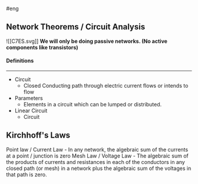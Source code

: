 #eng 

Network Theorems / Circuit Analysis
---
![[C7ES.svg]]
**We will only be doing passive networks. (No active components like transistors)**

#### Definitions
---
- Circuit
	- Closed Conducting path through electric current flows or intends to flow
- Parameters
	- Elements in a circuit which can be lumped or distributed.
- Linear Circuit
	- Circuit 


Kirchhoff's Laws
---
Point law / Current Law
	- In any network, the algebraic sum of the currents at a point / junction is zero
Mesh Law / Voltage Law
	- The algebraic sum of the products of currents and resistances in each of the conductors in any closed path (or mesh) in a network plus the algebraic sum of the voltages in that path is zero.

